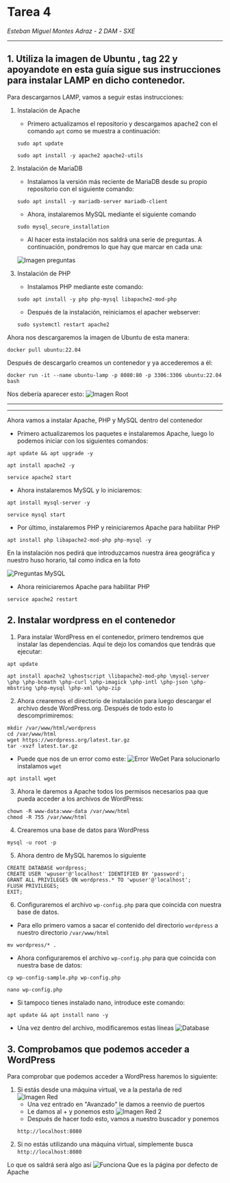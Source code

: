 # Tarea 4
*Esteban Miguel Montes Adraz* - *2 DAM* - *SXE*

--- 

## 1. Utiliza la imagen de Ubuntu , tag 22 y apoyandote en esta guía sigue sus instrucciones para instalar LAMP en dicho contenedor.

Para descargarnos LAMP, vamos a seguir estas instrucciones:

1. Instalación de Apache
    * Primero actualizamos el repositorio  y descargamos apache2 con el comando ```apt``` como se muestra a continuación:
    ```
    sudo apt update

    sudo apt install -y apache2 apache2-utils
    ```

2. Instalación de MariaDB
    *  Instalamos la versión más reciente de MariaDB desde su propio repositorio con el siguiente comando:
    ```
    sudo apt install -y mariadb-server mariadb-client
    ``` 
    * Ahora, instalaremos MySQL mediante el siguiente comando
    ```
    sudo mysql_secure_installation
    ```
    * Al hacer esta instalación nos saldrá una serie de preguntas. A continuación, pondremos lo que hay que marcar en cada una:

    ![Imagen preguntas](img/ImagenPreguntas.png)


3. Instalación de PHP
    * Instalamos PHP mediante este comando:
    ```
    sudo apt install -y php php-mysql libapache2-mod-php
    ```
    * Después de la instalación, reiniciamos el apacher webserver:
    ```
    sudo systemctl restart apache2
    ```

Ahora nos descargaremos la imagen de Ubuntu de esta manera:
```
docker pull ubuntu:22.04
```

Después de descargarlo creamos un contenedor y ya accederemos a él:
```
docker run -it --name ubuntu-lamp -p 8080:80 -p 3306:3306 ubuntu:22.04 bash
```

Nos debería aparecer esto:
![Imagen Root](img/imagenRoot.png)

---
---


Ahora vamos a instalar Apache, PHP y MySQL dentro del contenedor

* Primero actualizaremos los paquetes e instalaremos Apache, luego lo podemos iniciar con los siguientes comandos:
```
apt update && apt upgrade -y

apt install apache2 -y

service apache2 start
```

* Ahora instalaremos MySQL y lo iniciaremos:
```
apt install mysql-server -y

service mysql start
```

* Por último, instalaremos PHP y reiniciaremos Apache para habilitar PHP
```
apt install php libapache2-mod-php php-mysql -y
```
En la instalación nos pedirá que introduzcamos nuestra área geográfica y nuestro huso horario, tal como indica en la foto

![Preguntas MySQL](img/preguntasMySQL.png)

* Ahora reiniciaremos Apache para habilitar PHP
```
service apache2 restart
```
## 2. Instalar wordpress en el contenedor

1. Para instalar WordPress en el contenedor, primero tendremos que instalar las dependencias. Aquí te dejo los comandos que tendrás que ejecutar:

```
apt update

apt install apache2 \ghostscript \libapache2-mod-php \mysql-server \php \php-bcmath \php-curl \php-imagick \php-intl \php-json \php-mbstring \php-mysql \php-xml \php-zip
```

2. Ahora crearemos el directorio de instalación para luego descargar el archivo desde WordPress.org. Después de todo esto lo descomprimiremos:
```
mkdir /var/www/html/wordpress
cd /var/www/html
wget https://wordpress.org/latest.tar.gz
tar -xvzf latest.tar.gz
```
* Puede que nos de un error como este:
![Error WeGet](img/ErrorWeget.png)
Para solucionarlo instalamos ```wget```
```
apt install wget
```
3. Ahora le daremos a Apache todos los permisos necesarios paa que pueda acceder a los archivos de WordPress:
```
chown -R www-data:www-data /var/www/html
chmod -R 755 /var/www/html
```
4. Crearemos una base de datos para WordPress
```
mysql -u root -p
```
5. Ahora dentro de MySQL haremos lo siguiente
```
CREATE DATABASE wordpress;
CREATE USER 'wpuser'@'localhost' IDENTIFIED BY 'password';
GRANT ALL PRIVILEGES ON wordpress.* TO 'wpuser'@'localhost';
FLUSH PRIVILEGES;
EXIT;
```
6. Configuraremos el archivo ```wp-config.php``` para que coincida con nuestra base de datos. 
* Para ello primero vamos a sacar el contenido del directorio ```wordpress``` a nuestro directorio ```/var/www/html```
```
mv wordpress/* .
```
* Ahora configuraremos el archivo ```wp-config.php``` para que coincida con nuestra base de datos:
```
cp wp-config-sample.php wp-config.php

nano wp-config.php 
```
* Si tampoco tienes instalado nano, introduce este comando:
```
apt update && apt install nano -y
```
* Una vez dentro del archivo, modificaremos estas líneas
![Database](img/Database.png)



## 3. Comprobamos que podemos acceder a WordPress

Para comprobar que podemos acceder a WordPress haremos lo siguiente:

1. Si estás desde una máquina virtual, ve a la pestaña de red ![Imagen Red](img/Red1.png)
    * Una vez entrado en "Avanzado" le damos a reenvio de puertos
    * Le damos al + y ponemos esto ![Imagen Red 2](img/Red2.png)
    * Después de hacer todo esto, vamos a nuestro buscador y ponemos
    ```
    http://localhost:8080
    ```
2. Si no estás utilizando una máquina virtual, simplemente busca ```http://localhost:8080```


Lo que os saldrá será algo así
![Funciona](img/Funciona.png)
Que es la página por defecto de Apache